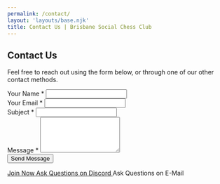 ```yaml
---
permalink: /contact/
layout: 'layouts/base.njk'
title: Contact Us | Brisbane Social Chess Club
---
```


<section class="px-4 max-w-3xl">
  <h2 class="text-center text-2xl md:text-3xl font-bold text-[#b7b4ed] mb-4">
    Contact Us
  </h2>
  <p class="text-center text-white text-base md:text-lg mb-8">
    Feel free to reach out using the form below, or through one of our other contact methods.
  </p>
  <form action="#" method="POST" class="flex flex-col gap-2" novalidate>
    <!-- Name -->
    <div class="flex flex-col">
      <label for="name" class="text-gray-200 font-semibold mb-1">Your Name <span aria-hidden="true">*</span></label>
      <input type="text" id="name" name="name" required autocomplete="name"
        class="w-full px-4 py-3 rounded-lg border border-gray-400 bg-white/10 text-white placeholder-gray-400 focus:border-blue-400 focus:bg-white/20 focus:outline-none focus:ring-2 focus:ring-blue-400 transition"/>
    </div>
    <!-- Email -->
    <div class="flex flex-col">
      <label for="email" class="text-gray-200 font-semibold mb-1">Your Email <span aria-hidden="true">*</span></label>
      <input type="email" id="email" name="email" required autocomplete="email"
        class="w-full px-4 py-3 rounded-lg border border-gray-400 bg-white/10 text-white placeholder-gray-400 focus:border-blue-400 focus:bg-white/20 focus:outline-none focus:ring-2 focus:ring-blue-400 transition"/>
    </div>
    <!-- Subject -->
    <div class="flex flex-col">
      <label for="subject" class="text-gray-200 font-semibold mb-1">Subject <span aria-hidden="true">*</span></label>
      <input type="text" id="subject" name="subject" required
        class="w-full px-4 py-3 rounded-lg border border-gray-400 bg-white/10 text-white placeholder-gray-400 focus:border-blue-400 focus:bg-white/20 focus:outline-none focus:ring-2 focus:ring-blue-400 transition"/>
    </div>
    <!-- Message -->
    <div class="flex flex-col">
      <label for="message" class="text-gray-200 font-semibold mb-1">Message <span aria-hidden="true">*</span></label>
      <textarea id="message" name="message" rows="5" required
        class="w-full px-4 py-3 rounded-lg border border-gray-400 bg-white/10 text-white placeholder-gray-400 focus:border-blue-400 focus:bg-white/20 focus:outline-none focus:ring-2 focus:ring-blue-400 transition resize-vertical min-h-[120px]"></textarea>
    </div>
    <!-- Submit Button -->
    <button type="submit"
      class="w-full max-w-xs self-center bg-indigo-900 hover:bg-indigo-400 text-black font-bold py-3 px-6 rounded-full shadow-md hover:shadow-lg transition transform hover:-translate-y-1">
      Send Message
    </button>
</form>

<!-- Other Actions -->
<div class="flex flex-col gap-3 mt-8">
    <a href="/register"
      class="w-full text-center py-3 px-6 bg-white text-black font-bold rounded-full shadow-md hover:shadow-lg hover:-translate-y-1 transition">
      Join Now
    </a>
    <a href="https://discord.com/invite/JWBKhQmzvD"
      class="w-full text-center py-3 px-6 bg-white text-black font-bold rounded-full shadow-md hover:shadow-lg hover:-translate-y-1 transition">
      Ask Questions on Discord
    </a>
    <a data-email-href
      class="w-full text-center py-3 px-6 bg-white text-black font-bold rounded-full shadow-md hover:shadow-lg hover:-translate-y-1 transition">
      Ask Questions on E-Mail
    </a>
  </div>
</section>
